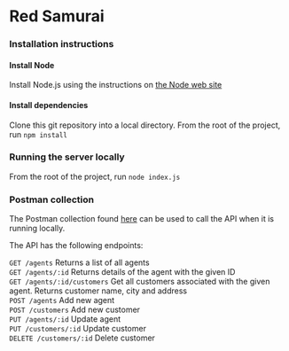 # Red Samurai

### Installation instructions
#### Install Node
Install Node.js using the instructions on [the Node web site](https://nodejs.org/en/)

#### Install dependencies
Clone this git repository into a local directory. From the root of the project, run `npm install`

### Running the server locally
From the root of the project, run `node index.js`

### Postman collection
The Postman collection found [here](https://www.getpostman.com/collections/2564ab728a1ecbb55e3d) can be used to call the API when it is running locally.

The API has the following endpoints:

`GET /agents`  Returns a list of all agents   
`GET /agents/:id` Returns details of the agent with the given ID  
`GET /agents/:id/customers`  Get all customers associated with the given agent. Returns customer name, city and address  
`POST /agents` Add new agent  
`POST /customers` Add new customer  
`PUT /agents/:id` Update agent  
`PUT /customers/:id` Update customer   
`DELETE /customers/:id` Delete customer  

